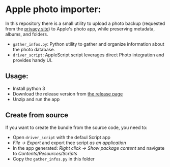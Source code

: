 # Apple photo importer:
In this repository there is a small utility to upload a photo backup (requested from the [privacy site](https://privacy.apple.com/)) to Apple's photo app, while preserving metadata, albums, and folders.

* `gather_infos.py`: Python utility to gather and organize information about the photo database.
* `driver_script`: AppleScript script leverages direct Photo integration and provides handy UI.

## Usage:
* Install python 3
* Download the release version from [the release page](https://github.com/mattia-marini/Apple-Photo-Importer/releases)
* Unzip and run the app

## Create from source
If you want to create the bundle from the source code, you need to:
* Open `driver_script` with the defaul Script app
* _File -> Export_ and export thee script  *as an application*
* In the app generated: _Right click -> Show package content_ and navigate to _Contents/Resources/Scripts_
* Copy the `gather_infos.py` in this folder
